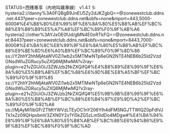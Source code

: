 STATUS=西賤專享（內地叫雞專線） v1.4.1 ♋
hysteria2://danny%3A0FQBgB9JnEU5Zy2dJKZgbQ==@zonewestclub.ddns.net:443?peer=zonewestclub.ddns.net&obfs=none&mport=443,5000-6000#%E4%B8%80%E8%99%9F%E6%8A%80%E5%B8%AB%EF%BC%88%E9%B9%B9%E5%A7%A8%EF%BC%89%F0%9F%AB%A6
hysteria2://other%3AYJxOE0fJd/gMN4E0oRTkFQ==@zonewestclub.ddns.net:8443?peer=zonewestclub.ddns.net&obfs=none&mport=8443,7000-8000#%E4%BA%8C%E8%99%9F%E6%8A%80%E5%B8%AB%EF%BC%88%E9%BE%8D%E6%A0%B9%EF%BC%89%F0%9F%8D%86
ss://Y2hhY2hhMjAtaWV0Zi1wb2x5MTMwNTp6eGN2NTE4NEB6b25ld2VzdGNsdWIuZGRucy5uZXQ6MjMwMA?v2ray-plugin=e21vZGUiOiJ3ZWJzb2NrZXQifQ#%E4%B8%89%E8%99%9F%E6%8A%80%E5%B8%AB%EF%BC%88%E6%9D%BE%E8%A5%BF%EF%BC%89%F0%9F%91%85
ss://Y2hhY2hhMjAtaWV0Zi1wb2x5MTMwNTp6eGN2NTE4NEB6b25ld2VzdGNsdWIuZGRucy5uZXQ6MjMwMQ?v2ray-plugin=e21vZGUiOiJ3ZWJzb2NrZXQifQ#%E5%9B%9B%E8%99%9F%E6%8A%80%E5%B8%AB%EF%BC%88%E6%B4%97%E9%9D%A2%EF%BC%89%F0%9F%92%A6
ss://MjAyMi1ibGFrZTMtYWVzLTEyOC1nY206Ylh4dFM5NGJTTWlQZ0pFdlVJTk1xZz09QHpvbmV3ZXN0Y2x1Yi5kZG5zLm5ldDo4MDgw#%E4%BA%94%E8%99%9F%E6%8A%80%E5%B8%AB%EF%BC%88%E6%94%B6%E9%9F%B3%EF%BC%89%F0%9F%8C%AD
